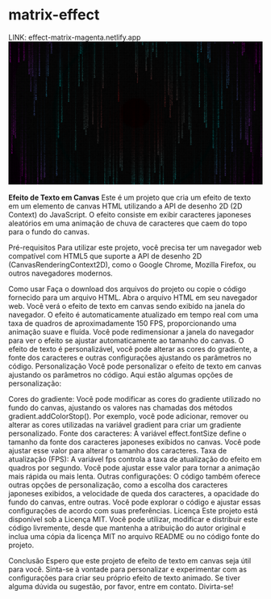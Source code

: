 # matrix-effect
LINK: effect-matrix-magenta.netlify.app
<img src="https://github.com/danielcintori/matrix-effect/blob/main/Screenshot.png" />



**Efeito de Texto em Canvas**
Este é um projeto que cria um efeito de texto em um elemento de canvas HTML utilizando a API de desenho 2D (2D Context) do JavaScript. O efeito consiste em exibir caracteres japoneses aleatórios em uma animação de chuva de caracteres que caem do topo para o fundo do canvas.

Pré-requisitos
Para utilizar este projeto, você precisa ter um navegador web compatível com HTML5 que suporte a API de desenho 2D (CanvasRenderingContext2D), como o Google Chrome, Mozilla Firefox, ou outros navegadores modernos.

Como usar
Faça o download dos arquivos do projeto ou copie o código fornecido para um arquivo HTML.
Abra o arquivo HTML em seu navegador web.
Você verá o efeito de texto em canvas sendo exibido na janela do navegador.
O efeito é automaticamente atualizado em tempo real com uma taxa de quadros de aproximadamente 150 FPS, proporcionando uma animação suave e fluída.
Você pode redimensionar a janela do navegador para ver o efeito se ajustar automaticamente ao tamanho do canvas.
O efeito de texto é personalizável, você pode alterar as cores do gradiente, a fonte dos caracteres e outras configurações ajustando os parâmetros no código.
Personalização
Você pode personalizar o efeito de texto em canvas ajustando os parâmetros no código. Aqui estão algumas opções de personalização:

Cores do gradiente: Você pode modificar as cores do gradiente utilizado no fundo do canvas, ajustando os valores nas chamadas dos métodos gradient.addColorStop(). Por exemplo, você pode adicionar, remover ou alterar as cores utilizadas na variável gradient para criar um gradiente personalizado.
Fonte dos caracteres: A variável effect.fontSize define o tamanho da fonte dos caracteres japoneses exibidos no canvas. Você pode ajustar esse valor para alterar o tamanho dos caracteres.
Taxa de atualização (FPS): A variável fps controla a taxa de atualização do efeito em quadros por segundo. Você pode ajustar esse valor para tornar a animação mais rápida ou mais lenta.
Outras configurações: O código também oferece outras opções de personalização, como a escolha dos caracteres japoneses exibidos, a velocidade de queda dos caracteres, a opacidade do fundo do canvas, entre outras. Você pode explorar o código e ajustar essas configurações de acordo com suas preferências.
Licença
Este projeto está disponível sob a Licença MIT. Você pode utilizar, modificar e distribuir este código livremente, desde que mantenha a atribuição do autor original e inclua uma cópia da licença MIT no arquivo README ou no código fonte do projeto.

Conclusão
Espero que este projeto de efeito de texto em canvas seja útil para você. Sinta-se à vontade para personalizar e experimentar com as configurações para criar seu próprio efeito de texto animado. Se tiver alguma dúvida ou sugestão, por favor, entre em contato. Divirta-se!
